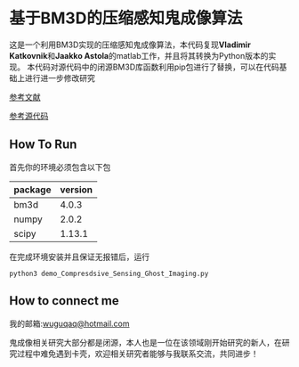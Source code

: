基于BM3D的压缩感知鬼成像算法
=
这是一个利用BM3D实现的压缩感知鬼成像算法，本代码复现**Vladimir Katkovnik**和**Jaakko Astola**的matlab工作，并且将其转换为Python版本的实现。
本代码对源代码中的闭源BM3D库函数利用pip包进行了替换，可以在代码基础上进行进一步修改研究

[参考文献](https://opg.optica.org/josaa/abstract.cfm?URI=josaa-29-8-1556)

[参考源代码](https://opg.optica.org/josaa/abstract.cfm?URI=josaa-29-8-1556)

How To Run
-
首先你的环境必须包含以下包

|  package  | version  |
|  ----  | ----  |
| bm3d  | 4.0.3 |
| numpy  | 2.0.2 |
| scipy  | 1.13.1 |

在完成环境安装并且保证无报错后，运行
```
python3 demo_Compresdsive_Sensing_Ghost_Imaging.py
```

How to connect me
-
我的邮箱:wuguqaq@hotmail.com

鬼成像相关研究大部分都是闭源，本人也是一位在该领域刚开始研究的新人，在研究过程中难免遇到卡壳，欢迎相关研究者能够与我联系交流，共同进步！
